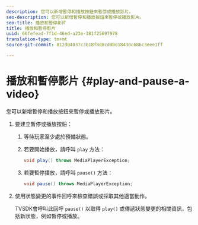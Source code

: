 ```yaml
---
description: 您可以新增暫停和播放按鈕來暫停或播放影片。
seo-description: 您可以新增暫停和播放按鈕來暫停或播放影片。
seo-title: 播放和暫停影片
title: 播放和暫停影片
uuid: 66fefead-7f1d-46ed-a23e-381f25697978
translation-type: tm+mt
source-git-commit: 812d04037c3b18f8d8cdd0d18430c686c3eee1ff

---
```



# 播放和暫停影片 {#play-and-pause-a-video}

您可以新增暫停和播放按鈕來暫停或播放影片。

1. 要建立暫停或播放按鈕：
   1. 等待玩家至少處於預備狀態。
   1. 若要開始播放，請呼叫 `play` 方法：

      ```java
      void play() throws MediaPlayerException;
      ```

   1. 若要暫停播放，請呼叫 `pause()` 方法：

      ```java
      void pause() throws MediaPlayerException;
      ```

1. 使用狀態變更的事件回呼來檢查錯誤或採取其他適當動作。

   TVSDK會呼叫此回呼 `pause()` 以取得 `play()` 或傳遞狀態變更的相關資訊，包括新狀態，例如暫停或播放。

